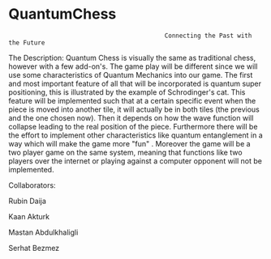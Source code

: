 # QuantumChess


                                               Connecting the Past with the Future

The Description:
Quantum Chess is visually the same as traditional chess, however with a few add-on's. The  game play will be different since we will use some characteristics of Quantum Mechanics into our game. The first and most important feature of all that will be incorporated is quantum super positioning, this is illustrated by the example of Schrodinger's cat. This feature will be implemented such that at a certain specific event when the piece is moved into another tile, it will actually be in both tiles (the previous and the one chosen now). Then it depends on how the wave function will collapse leading to the real position of the piece. Furthermore there will be the effort to implement other characteristics like quantum entanglement in a way which will make the game more "fun" . Moreover the game will be a two player game on the same system, meaning that functions like two players over the internet or playing against a computer opponent will not be implemented. 



Collaborators:

Rubin Daija

Kaan Akturk

Mastan Abdulkhaligli

Serhat Bezmez
